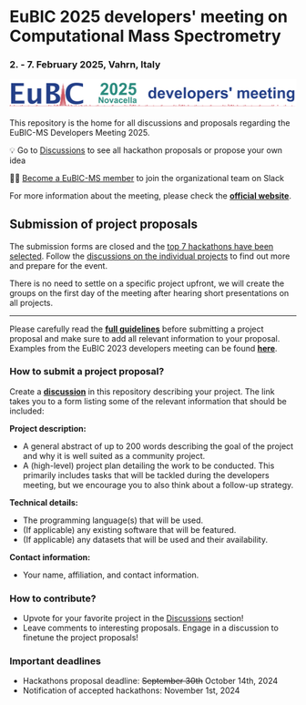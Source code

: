 # EuBIC 2025 developers' meeting on Computational Mass Spectrometry
### 2. - 7. February 2025, Vahrn, Italy

![Logo](graphics/logo_2025.png)

This repository is the home for all discussions and proposals regarding the EuBIC-MS Developers Meeting 2025.

💡 Go to [Discussions](https://github.com/EuBIC/EuBIC2025/discussions) to see all hackathon proposals or propose your own idea

🧑‍💻 [Become a EuBIC-MS member](https://eubic-ms.org/become-a-member/) to join the organizational team on Slack

For more information about the meeting, please check the **[official website](https://eubic-ms.org/events/2025-developers-meeting/)**.

## Submission of project proposals 

The submission forms are closed and the [top 7 hackathons have been selected](https://github.com/EuBIC/EuBIC2025/discussions/16).
Follow the [discussions on the individual projects](https://github.com/EuBIC/EuBIC2025/discussions/categories/hackathon-proposals) to find out more and prepare for the event.

There is no need to settle on a specific project upfront, we will create the groups on the first day of the meeting after hearing short presentations on all projects.

----

Please carefully read the **[full guidelines](https://github.com/eubic/EuBIC2025/blob/master/FullGuidelines.md)** before submitting a project proposal and make sure to add all relevant information to your proposal. Examples from the EuBIC 2023 developers meeting can be found **[here](https://github.com/eubic/EuBIC2023/issues/3)**.

### How to submit a project proposal?

Create a **[discussion](https://github.com/EuBIC/EuBIC2025/discussions/new?category=hackathon-proposals)** in this repository describing your project. The link takes you to a form listing some of the relevant information that should be included:

**Project description:**

- A general abstract of up to 200 words describing the goal of the project and why it is well suited as a community project.
- A (high-level) project plan detailing the work to be conducted. This primarily includes tasks that will be tackled during the developers meeting, but we encourage you to also think about a follow-up strategy.

**Technical details:**

- The programming language(s) that will be used.
- (If applicable) any existing software that will be featured.
- (If applicable) any datasets that will be used and their availability.

**Contact information:**

- Your name, affiliation, and contact information.

### How to contribute?

- Upvote for your favorite project in the [Discussions](https://github.com/eubic/EuBIC2025/discussions) section!
- Leave comments to interesting proposals. Engage in a discussion to finetune the project proposals!


### Important deadlines

- Hackathons proposal deadline: ~~September 30th~~ October 14th, 2024
- Notification of accepted hackathons: November 1st, 2024
